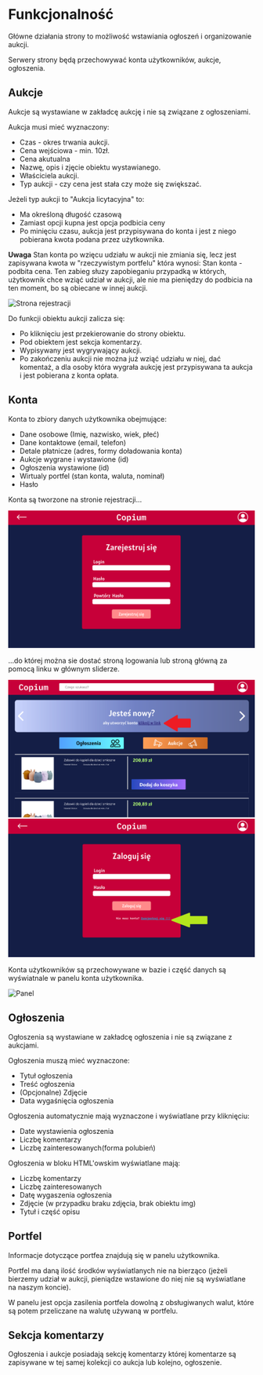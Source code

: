 # Funkcjonalność

Główne działania strony to możliwość wstawiania ogłoszeń i organizowanie aukcji.

Serwery strony będą przechowywać konta użytkowników, aukcje, ogłoszenia.

<h2>Aukcje</h2>

Aukcje są wystawiane w zakładcę aukcję i nie są związane z ogłoszeniami.

Aukcja musi mieć wyznaczony:

* Czas - okres trwania aukcji.
* Cena wejściowa - min. 10zł.
* Cena akutualna
* Nazwę, opis i zjęcie obiektu wystawianego.
* Właściciela aukcji.
* Typ aukcji - czy cena jest stała czy może się zwiększać.

Jeżeli typ aukcji to "Aukcja licytacyjna" to:

* Ma określoną długość czasową
* Zamiast opcji kupna jest opcja podbicia ceny
* Po minięciu czasu, aukcja jest przypisywana do konta i jest z niego pobierana kwota podana przez użytkownika.

**Uwaga**
Stan konta po wzięcu udziału w aukcji nie zmiania się, lecz jest zapisywana kwota w "rzeczywistym portfelu" która wynosi: Stan konta - podbita cena. Ten zabieg słuzy zapobieganiu przypadką w których, użytkownik chce wziąć udział w aukcji, ale nie ma pieniędzy do podbicia na ten moment, bo są obiecane w innej aukcji.

<img src="../graphic/md_graphics/Schemat_działania_portfela.png" alt="Strona rejestracji"/>



Do funkcji obiektu aukcji zalicza się:

* Po kliknięciu jest przekierowanie do strony obiektu.
* Pod obiektem jest sekcja komentarzy.
* Wypisywany jest wygrywający aukcji.
* Po zakończeniu aukcji nie można już wziąć udziału w niej, dać komentaż, a dla osoby która wygrała aukcję jest przypisywana ta aukcja i jest pobierana z konta opłata.
<h2>Konta</h2>

Konta to zbiory danych użytkownika obejmujące:
* Dane osobowe (Imię, nazwisko, wiek, płeć)
* Dane kontaktowe (email, telefon)
* Detale płatnicze (adres, formy doładowania konta)
* Aukcje wygrane i wystawione (id)
* Ogłoszenia wystawione (id)
* Wirtualy portfel (stan konta, waluta, nominał)
* Hasło

Konta są tworzone na stronie rejestracji...

<img src="../graphic/alpha/Register.png" alt="Strona rejestracji"/>

...do której można sie dostać stroną logowania lub stroną główną za pomocą linku w głównym sliderze.


<img src="../graphic/md_graphics/funk_home.png" alt="Strona główna"/>


<img src="../graphic/md_graphics/funk_log.png" alt="Strona logowania"/>

Konta użytkowników są przechowywane w bazie i część danych są wyświatnale w panelu konta użytkownika.

<img src="../graphic/alpha/PanelUżytkownika.png" alt="Panel"/>

<h2>Ogłoszenia</h2>

Ogłoszenia są wystawiane w zakładcę ogłoszenia i nie są związane z aukcjami.

Ogłoszenia muszą mieć wyznaczone:
* Tytuł ogłoszenia
* Treść ogłoszenia
* (Opcjonalne) Zdjęcie
* Data wygaśnięcia ogłoszenia

Ogłoszenia automatycznie mają wyznaczone i wyświatlane przy kliknięciu:
* Date wystawienia ogłoszenia
* Liczbę komentarzy
* Liczbę zainteresowanych(forma polubień)

Ogłoszenia w bloku HTML'owskim wyświatlane mają:
* Liczbę komentarzy
* Liczbę zainteresowanych
* Datę wygaszenia ogłoszenia
* Zdjęcie (w przypadku braku zdjęcia, brak obiektu img)
* Tytuł i część opisu

<h2>Portfel</h2>

Informacje dotyczące portfea znajdują się w panelu użytkownika.

Portfel ma daną ilość środków wyświatlanych nie na bierząco (jeżeli bierzemy udział w aukcji, pieniądze wstawione do niej nie są wyświatlane na naszym koncie).

W panelu jest opcja zasilenia portfela dowolną z obsługiwanych walut, które są potem przeliczane na walutę używaną w portfelu.

<h2>Sekcja komentarzy</h2>

Ogłoszenia i aukcje posiadają sekcję komentarzy której komentarze są zapisywane w tej samej kolekcji co aukcja lub kolejno, ogłoszenie.

